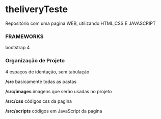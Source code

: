 # theliveryTeste
Repositório com uma pagina WEB, utilizando HTML,CSS E JAVASCRIPT

### FRAMEWORKS
  bootstrap 4

### Organização de Projeto
  4 espaços de identação, sem tabulação

**/src**
  basicamente todas as pastas
 
**/src/images**
  imagens que serão usadas no projeto

**/src/css**
  códigos css da pagina
 
**/src/scripts**
  códigos em JavaScript da pagina
